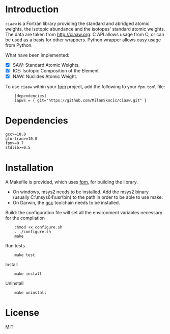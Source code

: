 # Introduction

`ciaaw` is a  Fortran library providing the standard and abridged atomic weights, 
the isotopic abundance and the isotopes' standard atomic weights.
The data are taken from http://ciaaw.org. 
C API allows usage from C, or can be used as a basis for other wrappers.
Python wrapper allows easy usage from Python.

What have been implemented:

- [x] SAW: Standard Atomic Weights.
- [x] ICE: Isotopic Composition of the Element
- [x] NAW: Nuclides Atomic Weight.

To use `ciaaw` within your [fpm](https://github.com/fortran-lang/fpm) project,
add the following to your `fpm.toml` file:

```
    [dependencies]
    iapws = { git="https://github.com/MilanSkocic/ciaaw.git" }
```


# Dependencies

```
gcc>=10.0
gfortran>=10.0
fpm>=0.7
stdlib>=0.5
```

# Installation

A Makefile is provided, which uses [fpm](https://fpm.fortran-lang.org), for building the library.

* On windows, [msys2](https://www.msys2.org) needs to be installed. 
  Add the msys2 binary (usually C:\\msys64\\usr\\bin) to the path in order to be able to use make.
* On Darwin, the [gcc](https://formulae.brew.sh/formula/gcc) toolchain needs to be installed.

Build: the configuration file will set all the environment variables necessary for the compilation

```
    chmod +x configure.sh
    . ./configure.sh
    make
```

Run tests

```
    make test
```


Install

```
    make install
```

Uninstall

```
    make uninstall
```




# License

MIT
